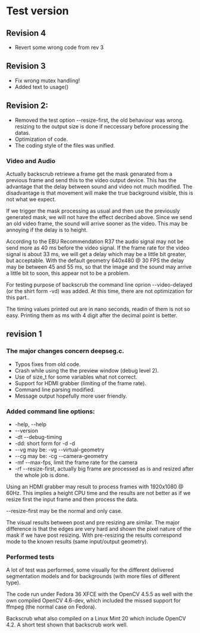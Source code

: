 # Test version

## Revision 4

* Revert some wrong code from rev 3
 
## Revision 3

* Fix wrong mutex handling! 
* Added text to usage()

## Revision 2:

* Removed the test option --resize-first, the old behaviour was wrong.
  resizing to the output size is done if neccessary before processing the
  datas.
* Optimization of code.
* The coding style of the files was unified.

### Video and Audio

Actually backscrub retriewe a frame get the mask genarated from a previous
frame and send this to the video output device. This has the advantage that
the delay between sound and video not much modified. The disadvantage is
that movement will make the true background visible, this is not what we
expect.

If we trigger the mask processing as usual and then use the previously
generated mask, we will not have the effect decribed above. Since we send
an old video frame, the sound will arrive sooner as the video. This may be
annoying if the delay is to height.

According to the EBU Recommendation R37 the audio signal may not be send
more as 40 ms before the video signal. If the frame rate for the video signal
is about 33 ms, we will get a delay which may be a little bit greater, but
acceptable. With the default geometry 640x480 @ 30 FPS the delay may be
between 45 and 55 ms, so that the image and the sound may arrive a little
bit to soon, this appear not to be a problem. 

For testing purpose of backscrub the command line oprion --video-delayed
(or the shirt form -vd) was added. At this time, there are not optimization
for this part..

The timing values printed out are in nano seconds, readin of them is not
so easy. Printing them as ms with 4 digit after the decimal point is better.

## revision 1

### The major changes concern deepseg.c.

* Typos fixes from old code.
* Crash while using the the preview window (debug level 2).
* Use of size_t for some variables what not correct.
* Support for HDMI grabber (limiting of the frame rate).
* Command line parsing modified.
* Message output hopefully more user friendly.

### Added command line options:

* -help, --help
* --version
* -dt --debug-timing
* -dd: short form for -d -d
* --vg  may be: -vg --virtual-geometry
* --cg  may be: -cg --camera-geometry
* -mf --max-fps, limit the frame rate for the camera
* -rf --resize-first, actually big frame are processed as is and resized
  after the whole job is done.

Using an HDMI grabber may result to process frames with 1920x1080 @ 60Hz.
This implies a height CPU time and the results are not better as if
we resize first the input frame and then process the data.
 
--resize-first may be the normal and only case.

The visual results between post and pre resizing are similar. The major
difference is that the edges are very hard and shown the pixel nature
of the mask if we have post resizing. With pre-resizing the results
correspond mode to the known results (same input/output geometry).

### Performed tests

A lot of test was performed, some visually for the different delivered 
segmentation models and for backgrounds (with more files of different type).

The code run under Fedora 36 XFCE with the OpenCV 4.5.5 as well with
the own compiled OpenCV 4.6-dev, which included the missed support for
ffmpeg (the normal case on Fedora).

Backscrub what also compiled on a Linux Mint 20 which include OpenCV 4.2.
A short test shown that backscrub work well.


